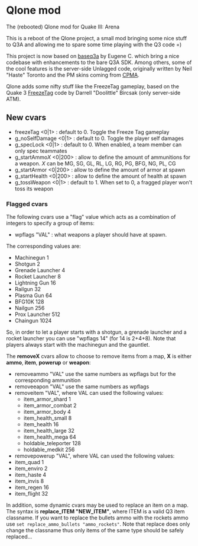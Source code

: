 # Qlone mod
The (rebooted) Qlone mod for Quake III: Arena

This is a reboot of the Qlone project, a small mod bringing some nice stuff to Q3A and allowing me to spare some time playing with the Q3 code =)

This project is now based on [baseq3a](https://github.com/ec-/baseq3a) by Eugene C. which bring a nice codebase with enhancements to the bare Q3A SDK. Among others, some of the cool features is the server-side Unlagged code, originally written by Neil "Haste" Toronto and the PM skins coming from [CPMA](https://playmorepromode.com/).

Qlone adds some nifty stuff like the FreezeTag gameplay, based on the Quake 3 [FreezeTag](https://github.com/dbircsak/freeze-tag) code by Darrell "Doolittle" Bircsak (only server-side ATM).

## New cvars

* freezeTag <0|1> : default to 0. Toggle the Freeze Tag gameplay
* g_noSelfDamage <0|1> : default to 0. Toggle the player self damages
* g_specLock <0|1> : default to 0. When enabled, a team member can only spec teammates
* g_startAmmo*X* <0|200> : allow to define the amount of ammunitions for a weapon. *X* can be MG, SG, GL, RL, LG, RG, PG, BFG, NG, PL, CG
* g_startArmor <0|200> : allow to define the amount of armor at spawn
* g_startHealth <0|200> : allow to define the amount of health at spawn
* g_tossWeapon <0|1> : default to 1. When set to 0, a fragged player won't toss its weapon

### Flagged cvars

The following cvars use a "flag" value which acts as a combination of integers to specify a group of items:

* wpflags "VAL" : what weapons a player should have at spawn.
  
The corresponding values are:

* Machinegun	1
* Shotgun	2
* Grenade Launcher	4
* Rocket Launcher	8
* Lightning Gun	16
* Railgun	32
* Plasma Gun	64
* BFG10K	128
* Nailgun	256
* Prox Launcher	512
* Chaingun	1024

So, in order to let a player starts with a shotgun, a grenade launcher and a rocket launcher you can use "wpflags 14" (for 14 is 2+4+8). Note that players always start with the machinegun and the gauntlet.

The **removeX** cvars allow to choose to remove items from a map, **X** is either **ammo**, **item**, **powerup** or **weapon**:

* removeammo "VAL" use the same numbers as wpflags but for the corresponding ammunition
* removeeapon "VAL" use the same numbers as wpflags
* removeitem "VAL", where VAL can used the following values:
  * item_armor_shard 1
  * item_armor_combat 2
  * item_armor_body 4
  * item_health_small 8
  * item_health 16
  * item_health_large 32
  * item_health_mega 64
  * holdable_teleporter 128
  * holdable_medkit 256
 * removepowerup "VAL", where VAL can used the following values:
  * item_quad 1
  * item_enviro 2
  * item_haste 4
  * item_invis 8
  * item_regen 16
  * item_flight 32
  
In addition, some dynamic cvars may be used to replace an item on a map. The syntax is **replace_ITEM "NEW_ITEM"**, where ITEM is a valid Q3 item classname. If you want to replace the bullets ammo with the rockets ammo use `set replace_ammo_bullets "ammo_rockets"`. Note that replace does only change the classname thus only items of the same type should be safely replaced...

